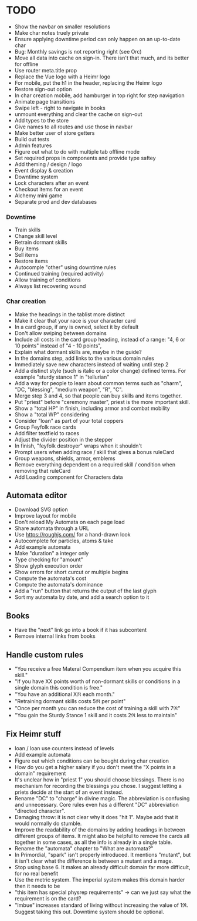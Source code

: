 # TODO

- Show the navbar on smaller resolutions
- Make char notes truely private
- Ensure applying downtime period can only happen on an up-to-date char
- Bug: Monthly savings is not reporting right (see Orc)
- Move all data into cache on sign-in. There isn't that much, and its better for offline
- Use router meta.title prop
- Replace the Vue logo with a Heimr logo
- For mobile, put the h1 in the header, replacing the Heimr logo
- Restore sign-out option
- In char creation mobile, add hamburger in top right for step navigation
- Animate page transitions
- Swipe left - right to navigate in books
- unmount everything and clear the cache on sign-out
- Add types to the store
- Give names to all routes and use those in navbar
- Make better user of store getters
- Build out tests
- Admin features
- Figure out what to do with multiple tab offline mode
- Set required props in components and provide type saftey
- Add theming / design / logo
- Event display & creation
- Downtime system
- Lock characters after an event
- Checkout items for an event
- Alchemy mini game
- Separate prod and dev databases

### Downtime

- Train skills
- Change skill level
- Retrain dormant skills
- Buy items
- Sell items
- Restore items
- Autocomple "other" using downtime rules
- Continued training (required activity)
- Allow training of conditions
- Always list recovering wound

### Char creation

- Make the headings in the tablist more distinct
- Make it clear that your race is your character card
- In a card group, if any is owned, select it by default
- Don't allow swiping between domains
- Include all costs in the card group heading, instead of a range: "4, 6 or 10 points" instead of "4 - 10 points",
- Explain what dormant skills are, maybe in the guide?
- In the domains step, add links to the various domain rules
- Immediately save new characters instead of waiting until step 2
- Add a distinct style (such is italic or a color change) defined terms. For example "sturdy stance 1" in "tellurian"
- Add a way for people to learn about common terms such as "charm", "DC, "blessing", "medium weapon", "R", "C".
- Merge step 3 and 4, so that people can buy skills and items together.
- Put "priest" before "ceremony master", priest is the more important skill.
- Show a "total HP" in finish, including armor and combat mobility
- Show a "total WP" considering
- Consider "loan" as part of your total coppers
- Group Feyfolk race cards
- Add filter textfield to races
- Adjust the divider position in the stepper
- In finish, "feyfolk destroyer" wraps when it shouldn't
- Prompt users when adding race / skill that gives a bonus ruleCard
- Group weapons, shields, armor, emblems
- Remove everything dependent on a required skill / condition when removing that ruleCard
- Add Loading component for Characters data

## Automata editor

- Download SVG option
- Improve layout for mobile
- Don't reload My Automata on each page load
- Share automata through a URL
- Use https://roughjs.com/ for a hand-drawn look
- Autocomplete for particles, atoms & take
- Add example automata
- Make "duration" a integer only
- Type checking for "amount"
- Show glyph execution order
- Show errors for short curcut or multiple begins
- Compute the automata's cost
- Compute the automata's dominance
- Add a "run" button that returns the output of the last glyph
- Sort my automata by date, and add a search option to it

## Books

- Have the "next" link go into a book if it has subcontent
- Remove internal links from books

## Handle custom rules

- "You receive a free Materal Compendium item when you acquire this skill."
- "If you have XX points worth of non-dormant skills or conditions in a single domain this condition is free."
- "You have an additional Xℜ each month."
- "Retraining dormant skills costs 5ℜ per point"
- "Once per month you can reduce the cost of training a skill with 7ℜ"
- "You gain the Sturdy Stance 1 skill and it costs 2ℜ less to maintain"

## Fix Heimr stuff

- loan / loan use counters instead of levels
- Add example automata
- Figure out which conditions can be bought during char creation
- How do you get a higher salary if you don't meet the "X points in a domain" requirement
- It's unclear how in "priest 1" you should choose blessings. There is no mechanism for recording the blessings you chose. I suggest letting a priets decide at the start of an event instead.
- Rename "DC" to "charge" in divine magic. The abbreviation is confusing and unnecessary. Core rules even has a different "DC" abbreviation "directed character".
- Damaging throw: it is not clear why it does "hit 1". Maybe add that it would normally do stumble.
- Improve the readability of the domains by adding headings in between different groups of items. It might also be helpful to remove the cards all together in some cases, as all the info is already in a single table.
- Rename the "automata" chapter to "What are automata?"
- In Primordial, "spark" isn't properly introduced. It mentions "mutant", but it isn't clear what the difference is between a mutant and a mage.
- Stop using base 6. It makes an already difficult domain far more difficult, for no real benefit
- Use the metric system. The imperial system makes this domain harder then it needs to be
- "this item has special physrep requirements" -> can we just say what the requirement is on the card?
- "Imbue" increases standard of living without increasing the value of 1ℜ. Suggest taking this out. Downtime system should be optional.
